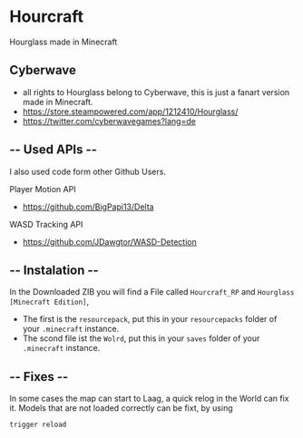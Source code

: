 # Hourcraft
Hourglass made in Minecraft
>
## Cyberwave
- all rights to Hourglass belong to Cyberwave, this is just a fanart version made in Minecraft.
- https://store.steampowered.com/app/1212410/Hourglass/
- https://twitter.com/cyberwavegames?lang=de
>
## -- Used APIs --
I also used code form other Github Users.
>
Player Motion API
- https://github.com/BigPapi13/Delta
>
WASD Tracking API
- https://github.com/JDawgtor/WASD-Detection
>
>
## -- Instalation --
In the Downloaded ZIB you will find a File called `Hourcraft_RP` and `Hourglass [Minecraft Edition]`,
>
- The first is the `resourcepack`, put this in your `resourcepacks` folder of your `.minecraft` instance.
- The scond file ist the `Wolrd`, put this in your `saves` folder of your `.minecraft` instance.
>
## -- Fixes --
In some cases the map can start to Laag, a quick relog in the World can fix it.
Models that are not loaded correctly can be fixt, by using 
```mcfunction
trigger reload
```

